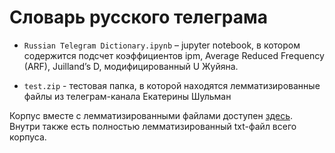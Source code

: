 # Словарь русского телеграма

* ```Russian Telegram Dictionary.ipynb``` – jupyter notebook, в котором содержится подсчет коэффициентов ipm, Average Reduced Frequency (ARF), Juilland’s D,
модифицированный U Жуйяна. 

* ```test.zip``` - тестовая папка, в которой находятся лемматизированные файлы из телеграм-канала Екатерины Шульман

Корпус вместе с лемматизированными файлами доступен [здесь](https://drive.google.com/drive/folders/1gOMK_sVFml_FxemGnHZBGjXN54y70Gzm?usp=sharing). Внутри также есть полностью лемматизированный txt-файл всего корпуса. 
